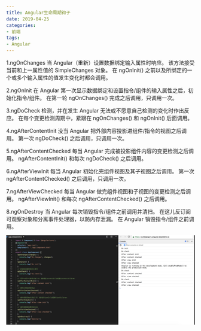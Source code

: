 ```yaml
---
title: Angular生命周期钩子
date: 2019-04-25
categories:
- 前端
tags:
- Angular
---
```


1.ngOnChanges
当 Angular（重新）设置数据绑定输入属性时响应。 该方法接受当前和上一属性值的 SimpleChanges 对象。
在 ngOnInit() 之前以及所绑定的一个或多个输入属性的值发生变化时都会调用。

2.ngOnInit
在 Angular 第一次显示数据绑定和设置指令/组件的输入属性之后，初始化指令/组件。
在第一轮 ngOnChanges() 完成之后调用，只调用一次。

3.ngDoCheck
检测，并在发生 Angular 无法或不愿意自己检测的变化时作出反应。
在每个变更检测周期中，紧跟在 ngOnChanges() 和 ngOnInit() 后面调用。

4.ngAfterContentInit
没当 Angular 把外部内容投影进组件/指令的视图之后调用。
第一次 ngDoCheck() 之后调用，只调用一次。

5.ngAfterContentChecked
每当 Angular 完成被投影组件内容的变更检测之后调用。
ngAfterContentInit() 和每次 ngDoCheck() 之后调用。

6.ngAfterViewInit
每当 Angular 初始化完组件视图及其子视图之后调用。
第一次 ngAfterContentChecked() 之后调用，只调用一次。

7.ngAfterViewChecked
每当 Angular 做完组件视图和子视图的变更检测之后调用。
ngAfterViewInit() 和每次 ngAfterContentChecked() 之后调用。

8.ngOnDestroy
当 Angular 每次销毁指令/组件之前调用并清扫。 在这儿反订阅可观察对象和分离事件处理器，以防内存泄漏。
在 Angular 销毁指令/组件之前调用。

![](/image/angular/img1.jpg)